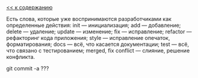 [<< к содержанию](./readme.md)

Есть слова, которые уже воспринимаются разработчиками как определенные действия:
init — инициализация;
add — добавление;
delete — удаление;
update — изменение;
fix — исправление;
refactor — рефакторинг кода приложения;
style — исправление опечаток, форматирования;
docs — всё, что касается документации;
test — всё, что связано с тестированием;
merged, fix conflict — слияние, решение конфликта.





git commit -a ???